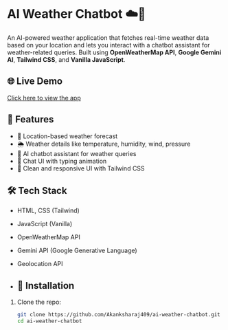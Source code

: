 # AI Weather Chatbot ☁️🤖

An AI-powered weather application that fetches real-time weather data based on your location and lets you interact with a chatbot assistant for weather-related queries. Built using **OpenWeatherMap API**, **Google Gemini AI**, **Tailwind CSS**, and **Vanilla JavaScript**.

## 🌐 Live Demo
[Click here to view the app](https://akanksharaj409.github.io/ai-weather-chatbot/)

## 🚀 Features

- 📍 Location-based weather forecast
- 🌦️ Weather details like temperature, humidity, wind, pressure
- 🤖 AI chatbot assistant for weather queries
- 💬 Chat UI with typing animation
- 🧾 Clean and responsive UI with Tailwind CSS

## 🛠️ Tech Stack

- HTML, CSS (Tailwind)
- JavaScript (Vanilla)
- OpenWeatherMap API
- Gemini API (Google Generative Language)
- Geolocation API

- ## 📁 Installation

1. Clone the repo:
   ```bash
   git clone https://github.com/Akanksharaj409/ai-weather-chatbot.git
   cd ai-weather-chatbot

